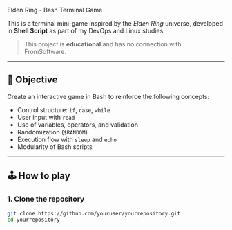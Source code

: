 Elden Ring - Bash Terminal Game

This is a terminal mini-game inspired by the *Elden Ring* universe, developed in **Shell Script** as part of my DevOps and Linux studies.

> This project is **educational** and has no connection with FromSoftware.

---

## 🎯 Objective

Create an interactive game in Bash to reinforce the following concepts:

- Control structure: `if`, `case`, `while`
- User input with `read`
- Use of variables, operators, and validation
- Randomization (`$RANDOM`)
- Execution flow with `sleep` and `echo`
- Modularity of Bash scripts

---

## 🕹️ How to play

### 1. Clone the repository

```bash
git clone https://github.com/youruser/yourrepository.git
cd yourrepository
